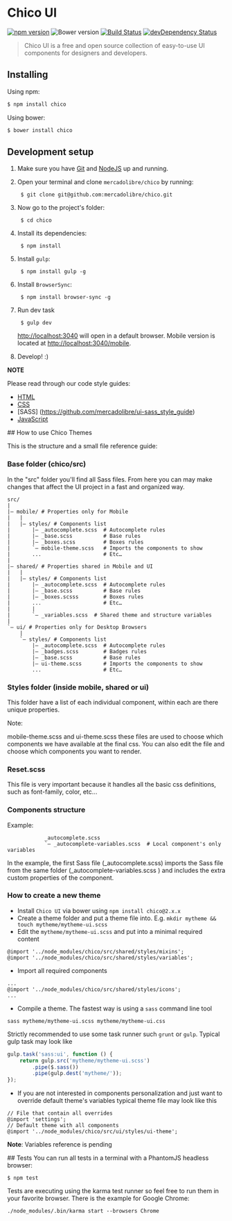 # Chico UI

[![npm version](https://img.shields.io/npm/v/chico.svg)](https://www.npmjs.com/package/chico)
![Bower version](https://img.shields.io/bower/v/chico.svg)
[![Build Status](https://travis-ci.org/mercadolibre/chico.svg?branch=master)](https://travis-ci.org/mercadolibre/chico)
[![devDependency Status](https://img.shields.io/david/dev/mercadolibre/chico.svg)](https://david-dm.org/mercadolibre/chico#info=devDependencies)

> Chico UI is a free and open source collection of easy-to-use UI components for designers and developers.


## Installing

Using npm:

```bash
$ npm install chico
```

Using bower:

```bash
$ bower install chico
```

## Development setup

1. Make sure you have [Git](http://git-scm.com/) and [NodeJS](http://nodejs.org/)
   up and running.

2. Open your terminal and clone `mercadolibre/chico` by running:

        $ git clone git@github.com:mercadolibre/chico.git

3. Now go to the project's folder:

        $ cd chico

4. Install its dependencies:

        $ npm install

5. Install `gulp`:

        $ npm install gulp -g

6. Install `BrowserSync`:

        $ npm install browser-sync -g

7. Run dev task

        $ gulp dev

    [http://localhost:3040](http://localhost:3040/) will open in a default browser. Mobile version is located at [http://localhost:3040/mobile](http://localhost:3040/mobile).

8. Develop! :)

**NOTE**

Please read through our code style guides:
- [HTML](https://github.com/mercadolibre/html-style-guide)
- [CSS](https://github.com/mercadolibre/css-style-guide)
- [SASS] (https://github.com/mercadolibre/ui-sass_style_guide)
- [JavaScript](https://github.com/mercadolibre/javascript-style-guide)

## How to use Chico Themes

This is the structure and a small file reference guide:

### Base folder (chico/src)

In the "src" folder you'll find all Sass files. From here you can may make changes that affect the UI project in a fast and organized way.

```
src/
|
|– mobile/ # Properties only for Mobile
|   |
|   |– styles/ # Components list
|       |– _autocomplete.scss  # Autocomplete rules
|       |– _base.scss          # Base rules
|       |– _boxes.scss         # Boxes rules
|       `– mobile-theme.scss   # Imports the components to show
|       ...                    # Etc…
|   
|– shared/ # Properties shared in Mobile and UI
|   |
|   |– styles/ # Components list
|       |– _autocomplete.scss  # Autocomplete rules
|       |– _base.scss          # Base rules
|       |– _boxes.scsss        # Boxes rules
|       ...                    # Etc…
|       |
|       `– _variables.scss  # Shared theme and structure variables
|
`– ui/ # Properties only for Desktop Browsers
    |
    `– styles/ # Components list
        |– _autocomplete.scss  # Autocomplete rules
        |– _badges.scss        # Badges rules
        |– _base.scss          # Base rules
        |– ui-theme.scss       # Imports the components to show
        ...                    # Etc…
```

### Styles folder (inside mobile, shared or ui)

This folder have a list of each individual component, within each are there unique properties.

Note:

mobile-theme.scss and ui-theme.scss these files are used to choose which components we have available at the final css. You can also edit the file and choose which components you want to render.

### Reset.scss

This file is very important because it handles all the basic css definitions, such as font-family, color, etc...

### Components structure

Example:

```
            _autocomplete.scss
            `– _autocomplete-variables.scss  # Local component's only variables
```

In the example, the first Sass file (_autocomplete.scss) imports the Sass file from the same folder (_autocomplete-variables.scss ) and includes the extra custom properties of the component.

### How to create a new theme

  * Install `Chico UI` via bower using `npm install chico@2.x.x`
  * Create a theme folder and put a theme file into. E.g. `mkdir mytheme && touch mytheme/mytheme-ui.scss`
  * Edit the `mytheme/mytheme-ui.scss` and put into a minimal required content

```
@import '../node_modules/chico/src/shared/styles/mixins';
@import '../node_modules/chico/src/shared/styles/variables';
```

  * Import all required components

```
...
@import '../node_modules/chico/src/shared/styles/icons';
...
```

  * Compile a theme. The fastest way is using a `sass` command line tool

```sass mytheme/mytheme-ui.scss mytheme/mytheme-ui.css```

Strictly recommended to use some task runner such `grunt` or `gulp`. Typical gulp task may look like

```js
gulp.task('sass:ui', function () {
    return gulp.src('mytheme/mytheme-ui.scss')
        .pipe($.sass())
        .pipe(gulp.dest('mytheme/'));
});
```
  * If you are not interested in components personalization and just want to override default theme's variables
    typical theme file may look like this

```
// File that contain all overrides
@import 'settings';
// Default theme with all components
@import '../node_modules/chico/src/ui/styles/ui-theme';
```

**Note**: Variables reference is pending


## Tests
You can run all tests in a terminal with a PhantomJS headless browser:

    $ npm test

Tests are executing using the karma test runner so feel free to run them in your favorite browser. There is the example
  for Google Chrome:

    ./node_modules/.bin/karma start --browsers Chrome
